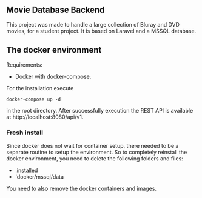 ## Movie Database Backend

This project was made to handle a large collection of Bluray and DVD movies, for a student project.
It is based on Laravel and a MSSQL database.

## The docker environment
Requirements:
* Docker with docker-compose.


For the installation execute 
```
docker-compose up -d
```
in the root directory. After successfully execution the REST API is available at http://localhost:8080/api/v1.


### Fresh install
Since docker does not wait for container setup, there needed to be a separate routine to setup the environment.
So to completely reinstall the docker environment, you need to delete the following folders and files:
* .installed
* 'docker/mssql/data

You need to also remove the docker containers and images.
